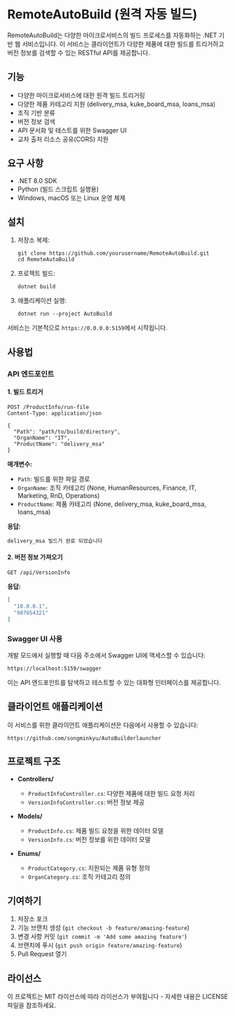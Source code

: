 # RemoteAutoBuild (원격 자동 빌드)

RemoteAutoBuild는 다양한 마이크로서비스의 빌드 프로세스를 자동화하는 .NET 기반 웹 서비스입니다. 이 서비스는 클라이언트가 다양한 제품에 대한 빌드를 트리거하고 버전 정보를 검색할 수 있는 RESTful API를 제공합니다.

## 기능

- 다양한 마이크로서비스에 대한 원격 빌드 트리거링
- 다양한 제품 카테고리 지원 (delivery_msa, kuke_board_msa, loans_msa)
- 조직 기반 분류
- 버전 정보 검색
- API 문서화 및 테스트를 위한 Swagger UI
- 교차 출처 리소스 공유(CORS) 지원

## 요구 사항

- .NET 8.0 SDK
- Python (빌드 스크립트 실행용)
- Windows, macOS 또는 Linux 운영 체제

## 설치

1. 저장소 복제:
   ```
   git clone https://github.com/yourusername/RemoteAutoBuild.git
   cd RemoteAutoBuild
   ```

2. 프로젝트 빌드:
   ```
   dotnet build
   ```

3. 애플리케이션 실행:
   ```
   dotnet run --project AutoBuild
   ```

서비스는 기본적으로 `https://0.0.0.0:5159`에서 시작됩니다.

## 사용법

### API 엔드포인트

#### 1. 빌드 트리거

```http
POST /ProductInfo/run-file
Content-Type: application/json

{
  "Path": "path/to/build/directory",
  "OrganName": "IT",
  "ProductName": "delivery_msa"
}
```

**매개변수:**
- `Path`: 빌드를 위한 파일 경로
- `OrganName`: 조직 카테고리 (None, HumanResources, Finance, IT, Marketing, RnD, Operations)
- `ProductName`: 제품 카테고리 (None, delivery_msa, kuke_board_msa, loans_msa)

**응답:**
```
delivery_msa 빌드가 완료 되었습니다
```

#### 2. 버전 정보 가져오기

```http
GET /api/VersionInfo
```

**응답:**
```json
[
  "10.0.0.1",
  "987654321"
]
```

### Swagger UI 사용

개발 모드에서 실행할 때 다음 주소에서 Swagger UI에 액세스할 수 있습니다:
```
https://localhost:5159/swagger
```

이는 API 엔드포인트를 탐색하고 테스트할 수 있는 대화형 인터페이스를 제공합니다.

## 클라이언트 애플리케이션

이 서비스를 위한 클라이언트 애플리케이션은 다음에서 사용할 수 있습니다:
```
https://github.com/songminkyu/AutoBuilderlauncher
```

## 프로젝트 구조

- **Controllers/**
  - `ProductInfoController.cs`: 다양한 제품에 대한 빌드 요청 처리
  - `VersionInfoController.cs`: 버전 정보 제공

- **Models/**
  - `ProductInfo.cs`: 제품 빌드 요청을 위한 데이터 모델
  - `VersionInfo.cs`: 버전 정보를 위한 데이터 모델

- **Enums/**
  - `ProductCategory.cs`: 지원되는 제품 유형 정의
  - `OrganCategory.cs`: 조직 카테고리 정의

## 기여하기

1. 저장소 포크
2. 기능 브랜치 생성 (`git checkout -b feature/amazing-feature`)
3. 변경 사항 커밋 (`git commit -m 'Add some amazing feature'`)
4. 브랜치에 푸시 (`git push origin feature/amazing-feature`)
5. Pull Request 열기

## 라이선스

이 프로젝트는 MIT 라이선스에 따라 라이선스가 부여됩니다 - 자세한 내용은 LICENSE 파일을 참조하세요.
